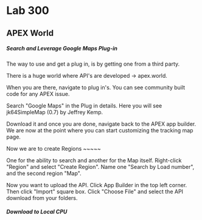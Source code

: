 # Lab 300
## APEX World
##### Search and Leverage Google Maps Plug-in

The way to use and get a plug in, is by getting one from a third party. <!--what is a third party--> <!--FIGURE OUT COLOR CHANGE-->

There is a huge world where API's are developed -> apex.world. <!--(Apex world is _________-->

When you are there, navigate to plug in's. You can see community built code for any APEX issue.

Search "Google Maps" in the Plug in details. Here you will see jk64SimpleMap (0.7) by Jeffrey Kemp. <!--this plug in does ________-->

Download it and once you are done, navigate back to the APEX app builder. We are now at the point where you can start customizing the tracking map page. 

Now we are to create Regions ~~~~~ <!--what is a region-->

<!-- this is also in Lab 500. Should we also merge? -->

One for the ability to search and another for the Map itself. Right-click "Region" and select "Create Region". Name one "Search by Load number", and the second region "Map".

Now you want to upload the API. Click App Builder in the top left corner. Then click "Import" square box. Click "Choose File" and select the API download from your folders.

##### Download to Local CPU

<!-- what specifically do we want to dowload to local CPU and why should that go here?-->
